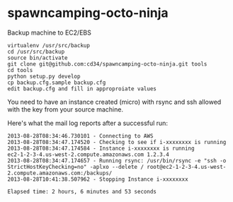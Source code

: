 spawncamping-octo-ninja
=======================

Backup machine to EC2/EBS

    virtualenv /usr/src/backup
    cd /usr/src/backup
    source bin/activate
    git clone git@github.com:cd34/spawncamping-octo-ninja.git tools
    cd tools
    python setup.py develop
    cp backup.cfg.sample backup.cfg
    edit backup.cfg and fill in approproiate values



You need to have an instance created (micro) with rsync and ssh allowed
with the key from your source machine.

Here's what the mail log reports after a successful run:

    2013-08-28T08:34:46.730101 - Connecting to AWS
    2013-08-28T08:34:47.174520 - Checking to see if i-xxxxxxxx is running
    2013-08-28T08:34:47.174584 - Instance i-xxxxxxxx is running
    ec2-1-2-3-4.us-west-2.compute.amazonaws.com 1.2.3.4
    2013-08-28T08:34:47.174657 - Running rsync: /usr/bin/rsync -e "ssh -o StrictHostKeyChecking=no" -aplxo --delete / root@ec2-1-2-3-4.us-west-2.compute.amazonaws.com:/backups/
    2013-08-28T10:41:38.507962 - Stopping Instance i-xxxxxxxx

    Elapsed time: 2 hours, 6 minutes and 53 seconds
